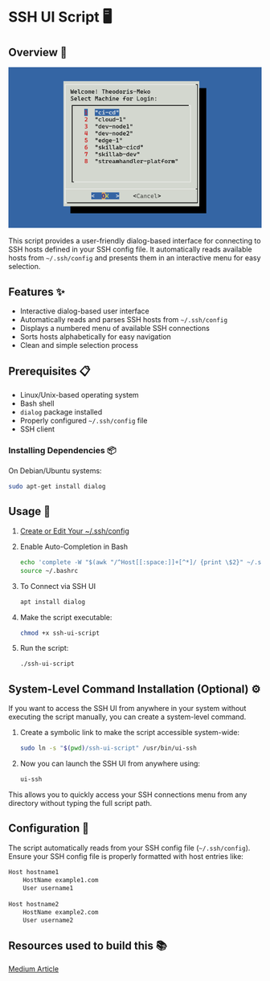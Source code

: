 # SSH UI Script 🖥️

## Overview 👀
![SSH UI Script Demo](images/image.png)

This script provides a user-friendly dialog-based interface for connecting to SSH hosts defined in your SSH config file. It automatically reads available hosts from `~/.ssh/config` and presents them in an interactive menu for easy selection.

## Features ✨
- Interactive dialog-based user interface
- Automatically reads and parses SSH hosts from `~/.ssh/config`
- Displays a numbered menu of available SSH connections
- Sorts hosts alphabetically for easy navigation
- Clean and simple selection process

## Prerequisites 📋
- Linux/Unix-based operating system
- Bash shell
- `dialog` package installed
- Properly configured `~/.ssh/config` file
- SSH client

### Installing Dependencies 📦
On Debian/Ubuntu systems:
```bash
sudo apt-get install dialog
```

## Usage 🚀
1. [Create or Edit Your ~/.ssh/config](#configuration-)
2. Enable Auto-Completion in Bash
    ```bash
    echo 'complete -W "$(awk "/^Host[[:space:]]+[^*]/ {print \$2}" ~/.ssh/config)" ssh' >> ~/.bashrc
    source ~/.bashrc
    ```
3. To Connect via SSH UI
   ```bash
   apt install dialog
   ```

4. Make the script executable:
   ```bash
   chmod +x ssh-ui-script
   ```

5. Run the script:
   ```bash
   ./ssh-ui-script
   ```

## System-Level Command Installation (Optional) ⚙️
If you want to access the SSH UI from anywhere in your system without executing the script manually, you can create a system-level command.

1. Create a symbolic link to make the script accessible system-wide:
   ```bash
   sudo ln -s "$(pwd)/ssh-ui-script" /usr/bin/ui-ssh
   ```

2. Now you can launch the SSH UI from anywhere using:
   ```bash
   ui-ssh
   ```

This allows you to quickly access your SSH connections menu from any directory without typing the full script path.

## Configuration 🔧
The script automatically reads from your SSH config file (`~/.ssh/config`). Ensure your SSH config file is properly formatted with host entries like:

```
Host hostname1
    HostName example1.com
    User username1

Host hostname2
    HostName example2.com
    User username2
```

## Resources used to build this 📚
[Medium Article](https://medium.com/devsecops-community/ssh-like-a-boss-why-remember-hosts-when-your-terminal-can-do-it-for-you-a7d9f8497548)